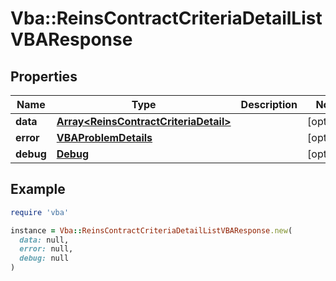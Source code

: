 # Vba::ReinsContractCriteriaDetailListVBAResponse

## Properties

| Name | Type | Description | Notes |
| ---- | ---- | ----------- | ----- |
| **data** | [**Array&lt;ReinsContractCriteriaDetail&gt;**](ReinsContractCriteriaDetail.md) |  | [optional] |
| **error** | [**VBAProblemDetails**](VBAProblemDetails.md) |  | [optional] |
| **debug** | [**Debug**](Debug.md) |  | [optional] |

## Example

```ruby
require 'vba'

instance = Vba::ReinsContractCriteriaDetailListVBAResponse.new(
  data: null,
  error: null,
  debug: null
)
```

